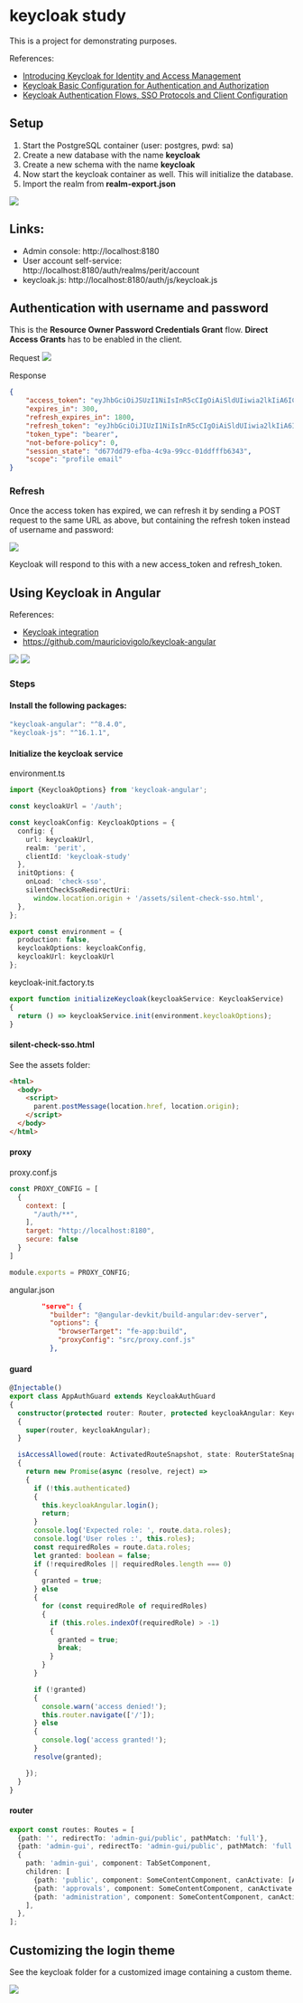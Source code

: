 # keycloak study

This is a project for demonstrating purposes.

References:
- [Introducing Keycloak for Identity and Access Management](https://www.thomasvitale.com/introducing-keycloak-identity-access-management/)
- [Keycloak Basic Configuration for Authentication and Authorization](https://www.thomasvitale.com/keycloak-configuration-authentication-authorisation/)
- [Keycloak Authentication Flows, SSO Protocols and Client Configuration](https://www.thomasvitale.com/keycloak-authentication-flow-sso-client/)

## Setup

1. Start the PostgreSQL container (user: postgres, pwd: sa)
2. Create a new database with the name __keycloak__
3. Create a new schema with the name __keycloak__
4. Now start the keycloak container as well. This will initialize the database.
5. Import the realm from __realm-export.json__

![](docs/database.jpg)


## Links:
- Admin console: http://localhost:8180
- User account self-service: http://localhost:8180/auth/realms/perit/account
- keycloak.js: http://localhost:8180/auth/js/keycloak.js

## Authentication with username and password
This is the __Resource Owner Password Credentials Grant__ flow. __Direct Access Grants__ has to be enabled in the client.

Request
![](docs/auth_request.jpg)

Response
```json
{
    "access_token": "eyJhbGciOiJSUzI1NiIsInR5cCIgOiAiSldUIiwia2lkIiA6ICJOTTR...",
    "expires_in": 300,
    "refresh_expires_in": 1800,
    "refresh_token": "eyJhbGciOiJIUzI1NiIsInR5cCIgOiAiSldUIiwia2lkIiA6ICJmYTI1ODczZi01Zj...",
    "token_type": "bearer",
    "not-before-policy": 0,
    "session_state": "d677dd79-efba-4c9a-99cc-01ddfffb6343",
    "scope": "profile email"
}
```

### Refresh

Once the access token has expired, we can refresh it by sending a POST request to the same URL as above, but containing the refresh token instead of username and password:

![](docs/refresh_request.jpg)

Keycloak will respond to this with a new access_token and refresh_token.

## Using Keycloak in Angular

References:
- [Keycloak integration](https://sairamkrish.medium.com/keycloak-integration-part-2-integration-with-angular-frontend-f2716c696a28)
- https://github.com/mauriciovigolo/keycloak-angular

![](docs/fe-1.jpg)
![](docs/fe-2.jpg)

### Steps

#### Install the following packages:
```typescript
"keycloak-angular": "^8.4.0",
"keycloak-js": "^16.1.1",
```

#### Initialize the keycloak service
environment.ts
```typescript
import {KeycloakOptions} from 'keycloak-angular';

const keycloakUrl = '/auth';

const keycloakConfig: KeycloakOptions = {
  config: {
    url: keycloakUrl,
    realm: 'perit',
    clientId: 'keycloak-study'
  },
  initOptions: {
    onLoad: 'check-sso',
    silentCheckSsoRedirectUri:
      window.location.origin + '/assets/silent-check-sso.html',
  },
};

export const environment = {
  production: false,
  keycloakOptions: keycloakConfig,
  keycloakUrl: keycloakUrl
};
```

keycloak-init.factory.ts
```typescript
export function initializeKeycloak(keycloakService: KeycloakService)
{
  return () => keycloakService.init(environment.keycloakOptions);
}
```
#### silent-check-sso.html
See the assets folder:
```html
<html>
  <body>
    <script>
      parent.postMessage(location.href, location.origin);
    </script>
  </body>
</html>
```
#### proxy
proxy.conf.js
```js
const PROXY_CONFIG = [
  {
    context: [
      "/auth/**",
    ],
    target: "http://localhost:8180",
    secure: false
  }
]

module.exports = PROXY_CONFIG;
```
angular.json
```json
        "serve": {
          "builder": "@angular-devkit/build-angular:dev-server",
          "options": {
            "browserTarget": "fe-app:build",
            "proxyConfig": "src/proxy.conf.js"
          },

```
#### guard
```typescript
@Injectable()
export class AppAuthGuard extends KeycloakAuthGuard
{
  constructor(protected router: Router, protected keycloakAngular: KeycloakService)
  {
    super(router, keycloakAngular);
  }

  isAccessAllowed(route: ActivatedRouteSnapshot, state: RouterStateSnapshot): Promise<boolean>
  {
    return new Promise(async (resolve, reject) =>
    {
      if (!this.authenticated)
      {
        this.keycloakAngular.login();
        return;
      }
      console.log('Expected role: ', route.data.roles);
      console.log('User roles :', this.roles);
      const requiredRoles = route.data.roles;
      let granted: boolean = false;
      if (!requiredRoles || requiredRoles.length === 0)
      {
        granted = true;
      } else
      {
        for (const requiredRole of requiredRoles)
        {
          if (this.roles.indexOf(requiredRole) > -1)
          {
            granted = true;
            break;
          }
        }
      }

      if (!granted)
      {
        console.warn('access denied!');
        this.router.navigate(['/']);
      } else
      {
        console.log('access granted!');
      }
      resolve(granted);

    });
  }
}
```
#### router
```typescript
export const routes: Routes = [
  {path: '', redirectTo: 'admin-gui/public', pathMatch: 'full'},
  {path: 'admin-gui', redirectTo: 'admin-gui/public', pathMatch: 'full'},
  {
    path: 'admin-gui', component: TabSetComponent,
    children: [
      {path: 'public', component: SomeContentComponent, canActivate: [AppAuthGuard], data: {roles: ['ROLE_VIEWER']}},
      {path: 'approvals', component: SomeContentComponent, canActivate: [AppAuthGuard], data: {roles: ['ROLE_APPROVER']}},
      {path: 'administration', component: SomeContentComponent, canActivate: [AppAuthGuard], data: {roles: ['ROLE_ADMIN']}},
    ],
  },
];
```

## Customizing the login theme

See the keycloak folder for a customized image containing a custom theme.

![](docs/perit_theme.jpg)
